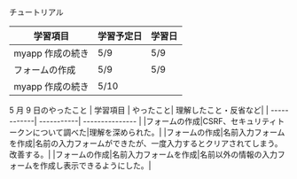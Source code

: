 チュートリアル

| 学習項目         | 学習予定日 | 学習日 |
| ---------------- | ---------- | ------ |
| myapp 作成の続き | 5/9        | 5/9    |
| フォームの作成   | 5/9        | 5/9    |
| myapp 作成の続き | 5/10       |        |

5 月 9 日のやったこと
| 学習項目 | やったこと| 理解したこと・反省など|
| ------------| -----------| --------------- |
|フォームの作成|CSRF、セキュリティトークンについて調べた|理解を深められた。|
|フォームの作成|名前入力フォームを作成|名前の入力フォームができたが、一度入力するとクリアされてしまう。改善する。|
|フォームの作成|名前入力フォームを作成|名前以外の情報の入力フォームを作成し表示できるようにした。|
